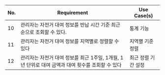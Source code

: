 | No. | Requirement                                                                                      | Use Case(s)         |
| --- | ------------------------------------------------------------------------------------------------ | ------------------- |
| 10  | 관리자는 자전거 대여 정보를 반납 시간 기준 최근순으로 조회할 수 있다.                            | 통계 기능           |
| 11  | 관리자는 자전거 대여 정보를 지역별로 정렬할 수 있다                                              | 지역별 기준 정렬    |
| 12  | 관리자는 자전거 대여 정보를 최근 1주일, 1개월, 1년 단위로 대여 금액과 대여 횟수를 조회할 수 있다 | 최근 정렬 기간 설정 |
